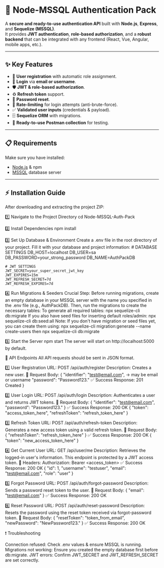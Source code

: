# 🚀 Node-MSSQL Authentication Pack

A **secure and ready-to-use authentication API** built with **Node.js**, **Express**, and **Sequelize (MSSQL)**.  
It provides **JWT authentication**, **role-based authorization**, and a **robust backend** that can be integrated with any frontend (React, Vue, Angular, mobile apps, etc.).

---

## ✨ **Key Features**

- 🔐 **User registration** with automatic role assignment.  
- 🔑 **Login** via **email or username**.  
- 🛡 **JWT & role-based authorization**.  
- ♻ **Refresh token** support.  
- 📧 **Password reset**.  
- 🛑 **Rate-limiting** for login attempts (anti-brute-force).  
- ✅ **Validated user inputs** (credentials & payload).  
- 🗄 **Sequelize ORM** with migrations.  
- 🧪 **Ready-to-use Postman collection** for testing.

---

## 📋 **Requirements**

Make sure you have installed:  
- [Node.js](https://nodejs.org/) & npm  
- [MSSQL](https://www.microsoft.com/en-us/sql-server/sql-server-downloads) database server  

---

## ⚡ **Installation Guide**

After downloading and extracting the project ZIP:

1️⃣ Navigate to the Project Directory
    cd Node-MSSQL-Auth-Pack

2️⃣ Install Dependencies
    npm install

3️⃣ Set Up Database & Environment
    Create a .env file in the root directory of your project.
    Fill it with your database and project information:
    # DATABASE SETTINGS
    DB_HOST=localhost
    DB_USER=sa
    DB_PASSWORD=your_strong_password
    DB_NAME=AuthPackDB

    # JWT SETTINGS
    JWT_SECRET=your_super_secret_jwt_key
    JWT_EXPIRES=15m
    JWT_REFRESH_SECRET=7d
    JWT_REFRESH_EXPIRES=7d

4️⃣ Run Migrations & Seeders
    Crucial Step: Before running migrations, create an empty database in your MSSQL server with the name you specified in the .env file (e.g., AuthPackDB).
    Then, run the migrations to create the necessary tables:
     To generate all required tables: npx sequelize-cli db:migrate
     If you also have seed files for inserting default roles/admin: npx sequelize-cli db:seed:all
     Note: If you don't have migration or seed files yet, you can create them using: npx sequelize-cli migration:generate --name create-users  then  npx sequelize-cli db:migrate
     
5️⃣ Start the Server
    npm start
    The server will start on http://localhost:5000 by default.


📡 API Endpoints
All API requests should be sent in JSON format.

1️⃣ User Registration
    URL: POST /api/auth/register
    Description: Creates a new user.
    📝 Request Body:
        {
    "identifier": "test@email.com",  -> may be email or username
    "password": "Password123."
    ✅ Success Response: 201 Created
        }

2️⃣ User Login
    URL: POST /api/auth/login
    Description: Authenticates a user and returns JWT tokens.
    📝 Request Body:
        {
    "identifier": "test@email.com",
    "password": "Password123."
        }
    ✅ Success Response: 200 OK
    {
    "token": "access_token_here",
    "refreshToken": "refresh_token_here"
    }

3️⃣ Refresh Token
    URL: POST /api/auth/refresh-token
    Description: Generates a new access token using a valid refresh token.
    📝 Request Body:
        {
    "refreshToken": "refresh_token_here"
        }
    ✅ Success Response: 200 OK
        {
    "token": "new_access_token_here"
        }

4️⃣ Get Current User
    URL: GET /api/user/me
    Description: Retrieves the logged-in user's information. This endpoint is protected by a JWT access token.
    🔑 Headers: Authorization: Bearer <access_token>
    ✅ Success Response: 200 OK
        {
    "id": 1,
    "username": "testuser",
    "email": "test@email.com",
    "role": "user"
        }

5️⃣ Forgot Password
    URL: POST /api/auth/forgot-password
    Description: Sends a password reset token to the user.
    📝 Request Body:
        {
    "email": "test@email.com"
        }
    ✅ Success Response: 200 OK

6️⃣ Reset Password
    URL: POST /api/auth/reset-password
    Description: Resets the password using the reset token received via forgot-password token.
    📝 Request Body:
        {
    "resetToken": "token_from_email",
    "newPassword": "NewPassword123."
        }
    ✅ Success Response: 200 OK


❗ Troubleshooting

Connection refused: Check .env values & ensure MSSQL is running.
Migrations not working: Ensure you created the empty database first before db:migrate.
JWT errors: Confirm JWT_SECRET and JWT_REFRESH_SECRET are set correctly.
